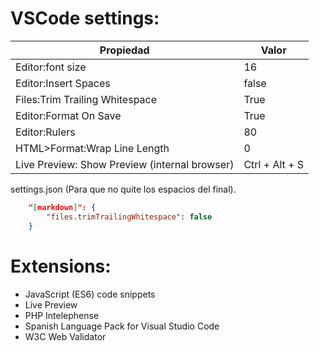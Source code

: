 # VSCode settings:
| Propiedad                                     | Valor          |
|-----------------------------------------------|----------------|
| Editor:font size                              | 16             |
| Editor:Insert Spaces                          | false          |
| Files:Trim Trailing Whitespace                | True           |
| Editor:Format On Save                         | True           |
| Editor:Rulers                                 | 80             |
| HTML>Format:Wrap Line Length                  | 0              |
| Live Preview: Show Preview (internal browser) | Ctrl + Alt + S |
settings.json (Para que no quite los espacios del final).  
```json
    "[markdown]": {  
        "files.trimTrailingWhitespace": false  
    }
```

# Extensions:
- JavaScript (ES6) code snippets
- Live Preview
- PHP Intelephense
- Spanish Language Pack for Visual Studio Code
- W3C Web Validator
